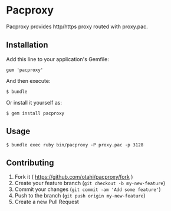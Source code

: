 # Pacproxy

Pacproxy provides http/https proxy routed with proxy.pac.

## Installation

Add this line to your application's Gemfile:

    gem 'pacproxy'

And then execute:

    $ bundle

Or install it yourself as:

    $ gem install pacproxy

## Usage

    $ bundle exec ruby bin/pacproxy -P proxy.pac -p 3128


## Contributing

1. Fork it ( https://github.com/otahi/pacproxy/fork )
2. Create your feature branch (`git checkout -b my-new-feature`)
3. Commit your changes (`git commit -am 'Add some feature'`)
4. Push to the branch (`git push origin my-new-feature`)
5. Create a new Pull Request

